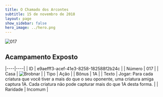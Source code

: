 ```yaml
---
title: O Chamado dos Arcontes
subtitle: 15 de novembro de 2018
layout: page
show_sidebar: false
hero_image: ../hero.png
---
```


![017](https://cdn.keyforgegame.com/media/card_front/pt/341_017_64F73PR27H7P_pt.png)

## Acampamento Exposto

|----|----|
| ID | e9aefff3-acef-41e3-8258-182588f2b24c |
| Número | 017 |
| Casa | ![Brobnar](https://archonarcana.com/images/thumb/e/e0/Brobnar.png/22px-Brobnar.png "Brobnar") |
| Tipo | Ação |
| Bônus | 1A |
| Texto | Jogar: Para cada criatura que você  tiver a mais do que o seu oponente, uma criatura amiga captura 1A.  Cada criatura não pode capturar mais do que 1A desta forma. |
| Raridade | Incomum |
